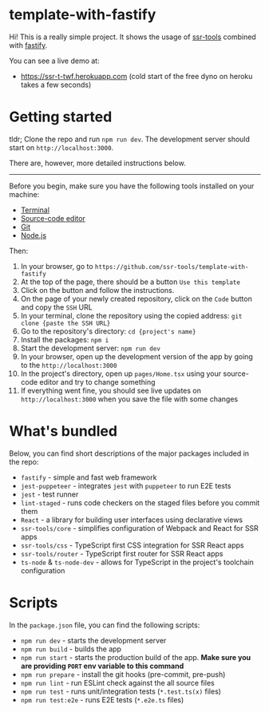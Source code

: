 # template-with-fastify

Hi! This is a really simple project. It shows the usage of [ssr-tools](https://github.com/ssr-tools/ssr-tools) combined with [fastify](https://github.com/fastify/fastify).

You can see a live demo at: 
  - https://ssr-t-twf.herokuapp.com (cold start of the free dyno on heroku takes a few seconds)

# Getting started

tldr; Clone the repo and run `npm run dev`. The development server should start on `http://localhost:3000`.

There are, however, more detailed instructions below.

---

Before you begin, make sure you have the following tools installed on your machine:

- [Terminal](https://en.wikipedia.org/wiki/Terminal_emulator)
- [Source-code editor](https://en.wikipedia.org/wiki/Source-code_editor)
- [Git](https://git-scm.com/)
- [Node.js](https://nodejs.org/en/)

Then:

1. In your browser, go to `https://github.com/ssr-tools/template-with-fastify`
1. At the top of the page, there should be a button `Use this template`
1. Click on the button and follow the instructions. 
1. On the page of your newly created repository, click on the `Code` button and copy the `SSH` URL
1. In your terminal, clone the repository using the copied address: `git clone {paste the SSH URL}`
1. Go to the repository's directory: `cd {project's name}`
1. Install the packages: `npm i`
1. Start the development server: `npm run dev`
1. In your browser, open up the development version of the app by going to the `http://localhost:3000`
1. In the project's directory, open up `pages/Home.tsx` using your source-code editor and try to change something
1. If everything went fine, you should see live updates on `http://localhost:3000` when you save the file with some changes

# What's bundled

Below, you can find short descriptions of the major packages included in the repo:

- `fastify` - simple and fast web framework
- `jest-puppeteer` - integrates `jest` with `puppeteer` to run E2E tests
- `jest` - test runner 
- `lint-staged` - runs code checkers on the staged files before you commit them
- `React` - a library for building user interfaces using declarative views
- `ssr-tools/core` - simplifies configuration of Webpack and React for SSR apps
- `ssr-tools/css` - TypeScript first CSS integration for SSR React apps
- `ssr-tools/router` - TypeScript first router for SSR React apps
- `ts-node` & `ts-node-dev` - allows for TypeScript in the project's toolchain configuration

# Scripts

In the `package.json` file, you can find the following scripts:

- `npm run dev` - starts the development server
- `npm run build` - builds the app
- `npm run start` - starts the production build of the app. **Make sure you are providing `PORT` env variable to this command**
- `npm run prepare` - install the git hooks (pre-commit, pre-push)
- `npm run lint` - run ESLint check against the all source files
- `npm run test` - runs unit/integration tests (`*.test.ts(x)` files)
- `npm run test:e2e` - runs E2E tests (`*.e2e.ts` files)
